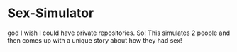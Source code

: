 # Sex-Simulator
god I wish I could have private repositories.
So! This simulates 2 people and then comes up with a unique story about how they had sex!
